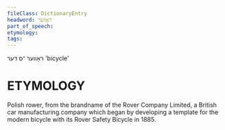 ```yaml
---
fileClass: DictionaryEntry
headword: ראָווער
part_of_speech: 
etymology: 
tags: 
---
```

ראָווער
־ס
דער
'bicycle'

ETYMOLOGY
===========
Polish rower, from the brandname of the Rover Company Limited, a British car manufacturing company which began by developing a template for the modern bicycle with its Rover Safety Bicycle in 1885. 